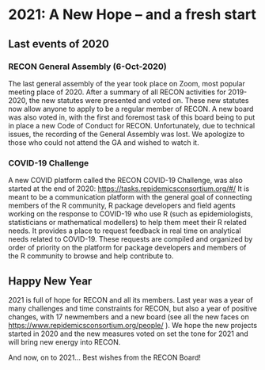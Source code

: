 # 2021: A New Hope – and a fresh start

## Last events of 2020 

### RECON General Assembly (6-Oct-2020)
The last general assembly of the year took place on Zoom, most popular meeting place of 2020. After a summary of all RECON activities for 2019-2020, the new statutes were presented and voted on. These new statutes now allow anyone to apply to be a regular member of RECON. A new board was also voted in, with the first and foremost task of this board being to put in place a new Code of Conduct for RECON. Unfortunately, due to technical issues, the recording of the General Assembly was lost. We apologize to those who could not attend the GA and wished to watch it.

### COVID-19 Challenge
A new COVID platform called the RECON COVID-19 Challenge, was also started at the end of 2020: https://tasks.repidemicsconsortium.org/#/ It is meant to be a communication platform with the general goal of connecting members of the R community, R package developers and field agents working on the response to COVID-19 who use R (such as epidemiologists, statisticians or mathematical modellers) to help them meet their R related needs. It provides a place to request feedback in real time on analytical needs related to COVID-19. These requests are compiled and organized by order of priority on the platform for package developers and members of the R community to browse and help contribute to.

## Happy New Year 

2021 is full of hope for RECON and all its members. Last year was a year of many challenges and time constraints for RECON, but also a year of positive changes, with 17 newmembers and a new board (see all the new faces on https://www.repidemicsconsortium.org/people/ ). We hope the new projects started in 2020 and the new measures voted on set the tone for 2021 and will bring new energy into RECON. 

And now, on to 2021... Best wishes from the RECON Board!
